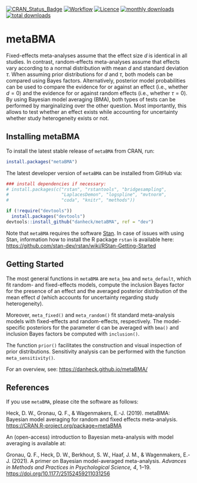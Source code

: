 [![CRAN_Status_Badge](https://www.r-pkg.org/badges/version/metaBMA)](https://cran.r-project.org/package=metaBMA)
[![Workflow](https://github.com/danheck/metaBMA/actions/workflows/check-full.yaml/badge.svg)](https://github.com/danheck/metaBMA/actions/workflows/check-full.yaml)
[![Licence](https://img.shields.io/badge/licence-GPL--2-green.svg)](https://www.gnu.org/licenses/old-licenses/gpl-2.0.html)
[![monthly downloads](https://cranlogs.r-pkg.org/badges/metaBMA)](https://cranlogs.r-pkg.org/badges/metaBMA)
[![total downloads](https://cranlogs.r-pkg.org/badges/grand-total/metaBMA)](https://cranlogs.r-pkg.org/badges/grand-total/metaBMA)


# metaBMA

Fixed-effects meta-analyses assume that the effect size $d$ is identical in all studies. In contrast, random-effects meta-analyses assume that effects vary according to a normal distribution with mean $d$ and standard deviation $\tau$. When assuming prior distributions for $d$ and $\tau$, both models can be compared using Bayes factors. Alternatively, posterior model probabilities can be used to compare the evidence for or against an effect (i.e., whether $d = 0$) and the evidence for or against random effects (i.e., whether $\tau = 0$). By using Bayesian model averaging (BMA), both types of tests can be performed by marginalizing over the other question. Most importantly, this allows to test whether an effect exists while accounting for uncertainty whether study heterogeneity exists or not.


## Installing metaBMA

To install the latest stable release of `metaBMA` from CRAN, run:

```r
install.packages("metaBMA")
```

The latest developer version of `metaBMA` can be installed from GitHub via:

```r
### install dependencies if necessary:
# install.packages(c("rstan", "rstantools", "bridgesampling",
#                    "LaplacesDemon", "logspline", "mvtnorm",
#                    "coda", "knitr", "methods"))

if (!require("devtools"))
  install.packages("devtools")
devtools::install_github("danheck/metaBMA", ref = "dev")
```

Note that `metaBMA` requires the software [Stan](http://mc-stan.org/). 
In case of issues with using Stan, information how to install the R package `rstan` is available here:
https://github.com/stan-dev/rstan/wiki/RStan-Getting-Started


## Getting Started

The most general functions in `metaBMA` are `meta_bma` and `meta_default`, which fit random- and fixed-effects models, compute the inclusion Bayes factor for the presence of an effect and the averaged posterior distribution of the mean effect $d$ (which accounts for uncertainty regarding study heterogeneity).

Moreover, `meta_fixed()` and `meta_random()` fit standard meta-analysis models with fixed-effects and random-effects, respectively. The model-specific posteriors for the parameter d can be averaged with `bma()` and inclusion Bayes factors be computed with `inclusion()`. 

The function `prior()` facilitates the construction and visual inspection of prior distributions. Sensitivity analysis can be performed with the function `meta_sensitivity()`.

For an overview, see: https://danheck.github.io/metaBMA/


## References

If you use `metaBMA`, please cite the software as follows:

Heck, D. W., Gronau, Q. F., & Wagenmakers, E.-J. (2019). 
metaBMA: Bayesian model averaging for random and fixed effects meta-analysis. https://CRAN.R-project.org/package=metaBMA

An (open-access) introduction to Bayesian meta-analysis with model averaging is available at:

Gronau, Q. F., Heck, D. W., Berkhout, S. W., Haaf, J. M., & Wagenmakers, E.-J. (2021). 
A primer on Bayesian model-averaged meta-analysis. 
*Advances in Methods and Practices in Psychological Science, 4*, 1–19. 
https://doi.org/10.1177/25152459211031256

